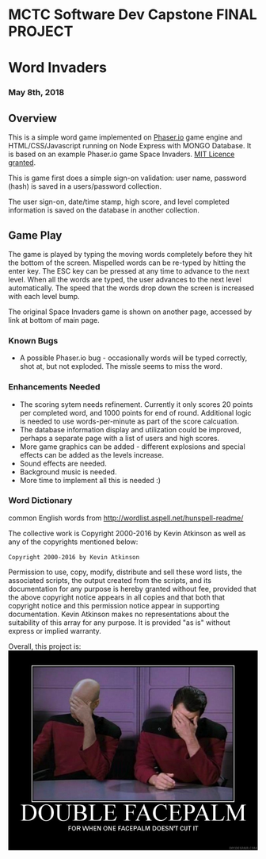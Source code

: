 # MCTC Software Dev Capstone FINAL PROJECT
# Word Invaders
### May 8th, 2018

## Overview
This is a simple word game implemented on [Phaser.io](http://phaser.io) game engine and HTML/CSS/Javascript running on Node Express with MONGO Database. It is based on an example Phaser.io game Space Invaders. [MIT Licence granted](https://phaser.io/download/license).

This is game first does a simple sign-on validation: user name, password (hash) is saved in a users/password collection.

The user sign-on, date/time stamp, high score, and level completed information is saved on the database in another collection. 

## Game Play
The game is played by typing the moving words completely before they hit the bottom of the screen. Mispelled words can be re-typed by hitting the enter key. The ESC key can be pressed at any time to advance to the next level. When all the words are typed, the user advances to the next level automatically. The speed that the words drop down the screen is increased with each level bump.

The original Space Invaders game is shown on another page, accessed by link at bottom of main page.

### Known Bugs
- A possible Phaser.io bug - occasionally words will be typed correctly, shot at, but not exploded. The missle seems to miss the word.

### Enhancements Needed
- The scoring sytem needs refinement. Currently it only scores 20 points per completed word, and 1000 points for end of round. Additional logic is needed to use words-per-minute as part of the score calcuation.
- The database information display and utilization could be improved, perhaps a separate page with a list of users and high scores.
- More game graphics can be added - different explosions and special effects can be added as the levels increase.
- Sound effects are needed.
- Background music is needed.
- More time to implement all this is needed :)

### Word Dictionary
common English words from http://wordlist.aspell.net/hunspell-readme/

The collective work is Copyright 2000-2016 by Kevin Atkinson as well
as any of the copyrights mentioned below:

    Copyright 2000-2016 by Kevin Atkinson

Permission to use, copy, modify, distribute and sell these word
lists, the associated scripts, the output created from the scripts,
and its documentation for any purpose is hereby granted without fee,
provided that the above copyright notice appears in all copies and
that both that copyright notice and this permission notice appear in
supporting documentation. Kevin Atkinson makes no representations
about the suitability of this array for any purpose. It is provided
"as is" without express or implied warranty.

Overall, this project is:
![Double Facepalm](public/images/double.png)